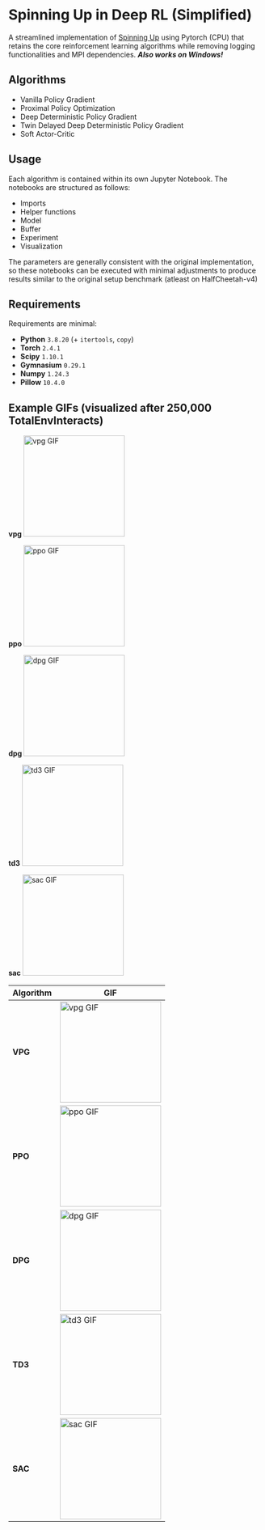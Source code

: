 # Spinning Up in Deep RL (Simplified)
A streamlined implementation of [Spinning Up](https://spinningup.openai.com/en/latest/) using Pytorch (CPU) that retains the core reinforcement learning algorithms while removing logging functionalities and MPI dependencies. ***Also works on Windows!***

## Algorithms
- Vanilla Policy Gradient
- Proximal Policy Optimization
- Deep Deterministic Policy Gradient
- Twin Delayed Deep Deterministic Policy Gradient
- Soft Actor-Critic

## Usage
Each algorithm is contained within its own Jupyter Notebook. The notebooks are structured as follows:
- Imports
- Helper functions
- Model
- Buffer
- Experiment
- Visualization

The parameters are generally consistent with the original implementation, so these notebooks can be executed with minimal adjustments to produce results similar to the original setup benchmark (atleast on HalfCheetah-v4)

## Requirements
Requirements are minimal: 

- **Python** `3.8.20` (+ `itertools`, `copy`)
- **Torch** `2.4.1`
- **Scipy** `1.10.1`
- **Gymnasium** `0.29.1`
- **Numpy** `1.24.3`
- **Pillow** `10.4.0`

## Example GIFs (visualized after 250,000 TotalEnvInteracts)
**vpg**
<img src="gifs/vpg.gif" alt="vpg GIF" width="200"/>

**ppo**
<img src="gifs/ppo.gif" alt="ppo GIF" width="200"/>

**dpg**
<img src="gifs/dpg.gif" alt="dpg GIF" width="200"/>

**td3**
<img src="gifs/td3.gif" alt="td3 GIF" width="200"/>

**sac**
<img src="gifs/sac.gif" alt="sac GIF" width="200"/>


| Algorithm | GIF |
|-----------|-----|
| **VPG**   | <img src="gifs/vpg.gif" alt="vpg GIF" width="200"/> |
| **PPO**   | <img src="gifs/ppo.gif" alt="ppo GIF" width="200"/> |
| **DPG**   | <img src="gifs/dpg.gif" alt="dpg GIF" width="200"/> |
| **TD3**   | <img src="gifs/td3.gif" alt="td3 GIF" width="200"/> |
| **SAC**   | <img src="gifs/sac.gif" alt="sac GIF" width="200"/> |
